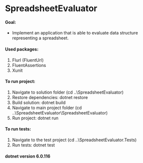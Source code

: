 # SpreadsheetEvaluator

#### Goal:  
* Implement an application that is able to evaluate data structure representing a spreadsheet.   

#### Used packages:  
1. Flurl (FluentUrl)
2. FluentAssertions  
3. Xunit   

#### To run project:
1. Navigate to solution folder (cd ..\SpreadsheetEvaluator)
2. Restore dependencies: dotnet restore
3. Build solution: dotnet build
4. Navigate to main project folder (cd ..\SpreadsheetEvaluator\SpreadsheetEvaluator)
5. Run project: dotnet run

#### To run tests:
1. Navigate to the test project (cd ..\SpreadsheetEvaluator.Tests)
2. Run tests: dotnet test

#### dotnet version 6.0.116

